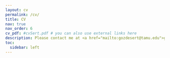 ```yaml
---
layout: cv
permalink: /cv/
title: CV
nav: true
nav_order: 6
cv_pdf: #cvSert.pdf # you can also use external links here
description: Please contact me at <a href="mailto:gozdesert@tamu.edu">gozdesert@tamu.edu</a> for the full resume.
toc:
  sidebar: left
---
```


